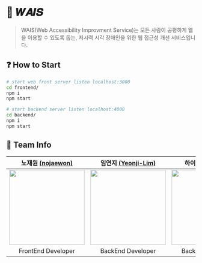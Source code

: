 # 🌟 𝑾𝑨𝑰𝑺

> WAIS(Web Accessibility Improvment Service)는 모든 사람이 공평하게 웹을 이용할 수 있도록 돕는, 저시력 시각 장애인을 위한 웹 접근성 개선 서비스입니다.

## ❓ How to Start
```sh
# start web front server listen localhost:3000
cd frontend/
npm i
npm start

# start backend server listen localhost:4000
cd backend/
npm i
npm start
```

## 🤝 Team Info
| 노재원 [(nojaewon)](https://github.com/nojaewon) | 임연지 [(Yeonji-Lim)](https://github.com/Yeonji-Lim) | 하이현 [(hyh1016)](https://github.com/hyh1016) | 이승규 [(seungy0)](https://github.com/seungy0) |
| :---: | :---: | :---: | :---: | 
|<img src="https://avatars.githubusercontent.com/u/82192655?v=4" width="200px" height="200px" />|<img src ="https://avatars.githubusercontent.com/u/57888020?v=4" width = "200px" height="200px" />|<img src ="https://avatars.githubusercontent.com/u/59721541?v=4" width = "200px" height="200px" />|<img src ="https://avatars.githubusercontent.com/u/51262434?v=4" width = "200px" height="200px" />|
|FrontEnd Developer|BackEnd Developer|BackEnd Developer|Infrastructure Engineer| 

